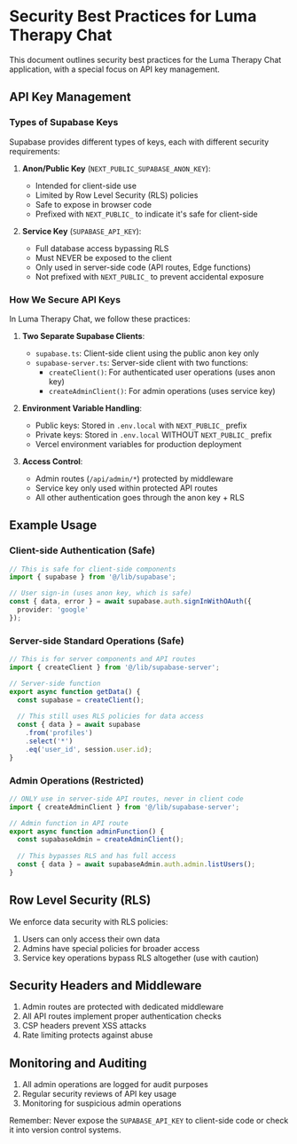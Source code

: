 # Security Best Practices for Luma Therapy Chat

This document outlines security best practices for the Luma Therapy Chat application, with a special focus on API key management.

## API Key Management

### Types of Supabase Keys

Supabase provides different types of keys, each with different security requirements:

1. **Anon/Public Key** (`NEXT_PUBLIC_SUPABASE_ANON_KEY`):
   - Intended for client-side use
   - Limited by Row Level Security (RLS) policies
   - Safe to expose in browser code
   - Prefixed with `NEXT_PUBLIC_` to indicate it's safe for client-side

2. **Service Key** (`SUPABASE_API_KEY`):
   - Full database access bypassing RLS
   - Must NEVER be exposed to the client
   - Only used in server-side code (API routes, Edge functions)
   - Not prefixed with `NEXT_PUBLIC_` to prevent accidental exposure

### How We Secure API Keys

In Luma Therapy Chat, we follow these practices:

1. **Two Separate Supabase Clients**:
   - `supabase.ts`: Client-side client using the public anon key only
   - `supabase-server.ts`: Server-side client with two functions:
     - `createClient()`: For authenticated user operations (uses anon key)
     - `createAdminClient()`: For admin operations (uses service key)

2. **Environment Variable Handling**:
   - Public keys: Stored in `.env.local` with `NEXT_PUBLIC_` prefix
   - Private keys: Stored in `.env.local` WITHOUT `NEXT_PUBLIC_` prefix
   - Vercel environment variables for production deployment

3. **Access Control**:
   - Admin routes (`/api/admin/*`) protected by middleware
   - Service key only used within protected API routes
   - All other authentication goes through the anon key + RLS

## Example Usage

### Client-side Authentication (Safe)

```typescript
// This is safe for client-side components
import { supabase } from '@/lib/supabase';

// User sign-in (uses anon key, which is safe)
const { data, error } = await supabase.auth.signInWithOAuth({
  provider: 'google'
});
```

### Server-side Standard Operations (Safe)

```typescript
// This is for server components and API routes
import { createClient } from '@/lib/supabase-server';

// Server-side function
export async function getData() {
  const supabase = createClient();
  
  // This still uses RLS policies for data access
  const { data } = await supabase
    .from('profiles')
    .select('*')
    .eq('user_id', session.user.id);
}
```

### Admin Operations (Restricted)

```typescript
// ONLY use in server-side API routes, never in client code
import { createAdminClient } from '@/lib/supabase-server';

// Admin function in API route
export async function adminFunction() {
  const supabaseAdmin = createAdminClient();
  
  // This bypasses RLS and has full access
  const { data } = await supabaseAdmin.auth.admin.listUsers();
}
```

## Row Level Security (RLS)

We enforce data security with RLS policies:

1. Users can only access their own data
2. Admins have special policies for broader access
3. Service key operations bypass RLS altogether (use with caution)

## Security Headers and Middleware

1. Admin routes are protected with dedicated middleware
2. All API routes implement proper authentication checks
3. CSP headers prevent XSS attacks
4. Rate limiting protects against abuse

## Monitoring and Auditing

1. All admin operations are logged for audit purposes
2. Regular security reviews of API key usage
3. Monitoring for suspicious admin operations

Remember: Never expose the `SUPABASE_API_KEY` to client-side code or check it into version control systems. 